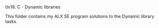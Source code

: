 0x18. C - Dynamic libraries

This folder contains my ALX SE program solutions to the Dynamic library tasks.

